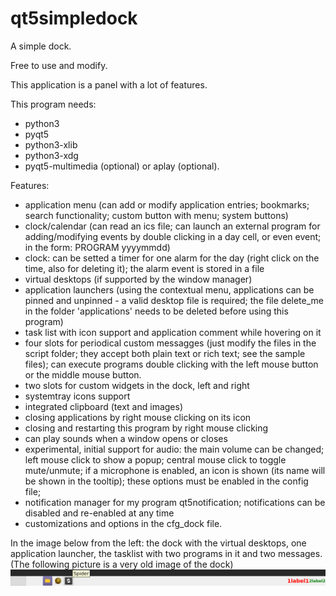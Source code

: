 # qt5simpledock
A simple dock.

Free to use and modify.

This application is a panel with a lot of features.

This program needs:
- python3
- pyqt5
- python3-xlib
- python3-xdg
- pyqt5-multimedia (optional) or aplay (optional).


Features:
- application menu (can add or modify application entries; bookmarks; search functionality; custom button with menu; system buttons)
- clock/calendar (can read an ics file; can launch an external program for adding/modifying events by double clicking in a day cell, or even event; in the form: PROGRAM yyyymmdd)
- clock: can be setted a timer for one alarm for the day (right click on the time, also for deleting it); the alarm event is stored in a file
- virtual desktops (if supported by the window manager)
- application launchers (using the contextual menu, applications can be pinned and unpinned - a valid desktop file is required; the file delete_me in the folder 'applications' needs to be deleted before using this program)
- task list with icon support and application comment while hovering on it
- four slots for periodical custom messagges (just modify the files in the script folder; they accept both plain text or rich text; see the sample files); can execute programs double clicking with the left mouse button or the middle mouse button. 
- two slots for custom widgets in the dock, left and right
- systemtray icons support
- integrated clipboard (text and images)
- closing applications by right mouse clicking on its icon
- closing and restarting this program by right mouse clicking
- can play sounds when a window opens or closes
- experimental, initial support for audio: the main volume can be changed; left mouse click to show a popup; central mouse click to toggle mute/unmute; if a microphone is enabled, an icon is shown (its name will be shown in the tooltip); these options must be enabled in the config file;
- notification manager for my program qt5notification; notifications can be disabled and re-enabled at any time
- customizations and options in the cfg_dock file.

In the image below from the left: the dock with the virtual desktops, one application launcher, the tasklist with two programs in it and two messages. (The following picture is a very old image of the dock)
![My image](https://github.com/frank038/qt5simpledock/blob/main/screenshot.png)
